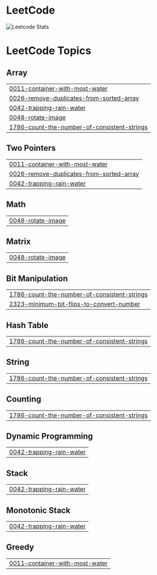 # LeetCode
![Leetcode Stats](https://leetcard.jacoblin.cool/Priyanka_b25)

<!---LeetCode Topics Start-->
# LeetCode Topics
## Array
|  |
| ------- |
| [0011-container-with-most-water](https://github.com/priyankab082/LeetCode/tree/master/0011-container-with-most-water) |
| [0026-remove-duplicates-from-sorted-array](https://github.com/priyankab082/LeetCode/tree/master/0026-remove-duplicates-from-sorted-array) |
| [0042-trapping-rain-water](https://github.com/priyankab082/LeetCode/tree/master/0042-trapping-rain-water) |
| [0048-rotate-image](https://github.com/priyankab082/LeetCode/tree/master/0048-rotate-image) |
| [1786-count-the-number-of-consistent-strings](https://github.com/priyankab082/LeetCode/tree/master/1786-count-the-number-of-consistent-strings) |
## Two Pointers
|  |
| ------- |
| [0011-container-with-most-water](https://github.com/priyankab082/LeetCode/tree/master/0011-container-with-most-water) |
| [0026-remove-duplicates-from-sorted-array](https://github.com/priyankab082/LeetCode/tree/master/0026-remove-duplicates-from-sorted-array) |
| [0042-trapping-rain-water](https://github.com/priyankab082/LeetCode/tree/master/0042-trapping-rain-water) |
## Math
|  |
| ------- |
| [0048-rotate-image](https://github.com/priyankab082/LeetCode/tree/master/0048-rotate-image) |
## Matrix
|  |
| ------- |
| [0048-rotate-image](https://github.com/priyankab082/LeetCode/tree/master/0048-rotate-image) |
## Bit Manipulation
|  |
| ------- |
| [1786-count-the-number-of-consistent-strings](https://github.com/priyankab082/LeetCode/tree/master/1786-count-the-number-of-consistent-strings) |
| [2323-minimum-bit-flips-to-convert-number](https://github.com/priyankab082/LeetCode/tree/master/2323-minimum-bit-flips-to-convert-number) |
## Hash Table
|  |
| ------- |
| [1786-count-the-number-of-consistent-strings](https://github.com/priyankab082/LeetCode/tree/master/1786-count-the-number-of-consistent-strings) |
## String
|  |
| ------- |
| [1786-count-the-number-of-consistent-strings](https://github.com/priyankab082/LeetCode/tree/master/1786-count-the-number-of-consistent-strings) |
## Counting
|  |
| ------- |
| [1786-count-the-number-of-consistent-strings](https://github.com/priyankab082/LeetCode/tree/master/1786-count-the-number-of-consistent-strings) |
## Dynamic Programming
|  |
| ------- |
| [0042-trapping-rain-water](https://github.com/priyankab082/LeetCode/tree/master/0042-trapping-rain-water) |
## Stack
|  |
| ------- |
| [0042-trapping-rain-water](https://github.com/priyankab082/LeetCode/tree/master/0042-trapping-rain-water) |
## Monotonic Stack
|  |
| ------- |
| [0042-trapping-rain-water](https://github.com/priyankab082/LeetCode/tree/master/0042-trapping-rain-water) |
## Greedy
|  |
| ------- |
| [0011-container-with-most-water](https://github.com/priyankab082/LeetCode/tree/master/0011-container-with-most-water) |
<!---LeetCode Topics End-->